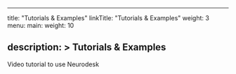 
---
title: "Tutorials & Examples"
linkTitle: "Tutorials & Examples"
weight: 3
menu:
  main:
    weight: 10

description: >
  Tutorials & Examples
---


Video tutorial to use Neurodesk 